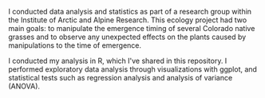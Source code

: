 I conducted data analysis and statistics as part of a research group within the Institute of Arctic and Alpine Research. This ecology project had two main goals: to manipulate the emergence timing of several Colorado native grasses and to observe any unexpected effects on the plants caused by manipulations to the time of emergence. 

I conducted my analysis in R, which I've shared in this repository. I performed exploratory data analysis through visualizations with ggplot, and statistical tests such as regression analysis and analysis of variance (ANOVA). 
